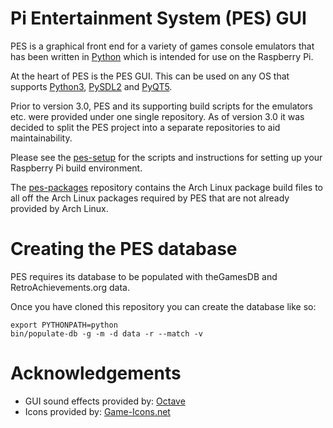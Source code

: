 # Pi Entertainment System (PES) GUI

PES is a graphical front end for a variety of games console emulators that has been written in [Python](https://www.python.org>) which is intended for use on the Raspberry Pi.

At the heart of PES is the PES GUI. This can be used on any OS that supports [Python3](https://www.python.org>), [PySDL2](http://pysdl2.readthedocs.org/>) and [PyQT5](https://riverbankcomputing.com/software/pyqt).

Prior to version 3.0, PES and its supporting build scripts for the emulators etc. were provided under one single repository. As of version 3.0 it was decided to split the PES project into a separate repositories to aid maintainability.

Please see the [pes-setup](https://github.com/Pi-Entertainment-System/pes-setup) for the scripts and instructions for setting up your Raspberry Pi build environment.

The [pes-packages](https://github.com/Pi-Entertainment-System/pes-packages) repository contains the Arch Linux package build files to all off the Arch Linux packages required by PES that are not already provided by Arch Linux.

# Creating the PES database

PES requires its database to be populated with theGamesDB and RetroAchievements.org data.

Once you have cloned this repository you can create the database like so:

```
export PYTHONPATH=python
bin/populate-db -g -m -d data -r --match -v
```

# Acknowledgements

* GUI sound effects provided by: [Octave](https://github.com/scopegate/octave)
* Icons provided by: [Game-Icons.net](https://game-icons.net)
